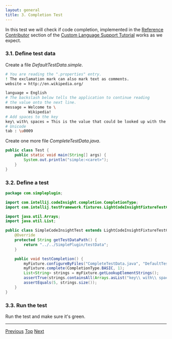 ```yaml
---
layout: general
title: 3. Completion Test
---
```



In this test we will check if code completion, implemented in the
[Reference Contributor](reference_contributor.html) section
of the
[Custom Language Support Tutorial](cls_tutorial.html)
works as we expect.

### 3.1. Define test data

Create a file *DefaultTestData.simple*.

```bash
# You are reading the ".properties" entry.
! The exclamation mark can also mark text as comments.
website = http://en.wikipedia.org/

language = English
# The backslash below tells the application to continue reading
# the value onto the next line.
message = Welcome to \
          Wikipedia!
# Add spaces to the key
key\ with\ spaces = This is the value that could be looked up with the key "key with spaces".
# Unicode
tab : \u0009
```

Create one more file *CompleteTestData.java*.

```java
public class Test {
    public static void main(String[] args) {
        System.out.println("simple:<caret>");
    }
}
```

### 3.2. Define a test

```java
package com.simpleplugin;

import com.intellij.codeInsight.completion.CompletionType;
import com.intellij.testFramework.fixtures.LightCodeInsightFixtureTestCase;

import java.util.Arrays;
import java.util.List;

public class SimpleCodeInsightTest extends LightCodeInsightFixtureTestCase {
    @Override
    protected String getTestDataPath() {
        return "../../SimplePlugin/testData";
    }

    public void testCompletion() {
        myFixture.configureByFiles("CompleteTestData.java", "DefaultTestData.simple");
        myFixture.complete(CompletionType.BASIC, 1);
        List<String> strings = myFixture.getLookupElementStrings();
        assertTrue(strings.containsAll(Arrays.asList("key\\ with\\ spaces", "language", "message", "tab", "website")));
        assertEquals(5, strings.size());
    }
}
```

### 3.3. Run the test

Run the test and make sure it's green.

-----

[Previous](tutorials/writing_tests_for_plugins/parsing_test.html) 
[Top](tutorials/writing_tests_for_plugins.html) 
[Next](tutorials/writing_tests_for_plugins/annotator_test.html)

